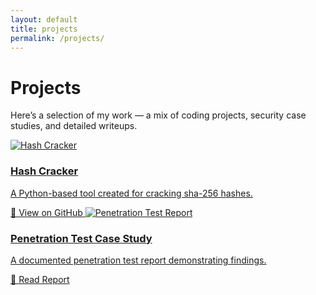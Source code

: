```yaml
---
layout: default
title: projects
permalink: /projects/
---
```


# Projects

Here’s a selection of my work — a mix of coding projects, security case studies, and detailed writeups.  

<div class="projects-grid">

  <!-- GitHub Repo Project -->
  <a href="https://github.com/trevorwachaga/bruteforce" target="_blank" class="project-card">
    <img src="{{ '/assets/images/bruteforce.jpg' | relative_url }}" alt="Hash Cracker">
    <h3>Hash Cracker</h3>
    <p>A Python-based tool created for cracking sha-256 hashes.</p>
    <span>🔗 View on GitHub</span>
  </a>

  <!-- PDF Case Study -->
  <a href="{{ '/assets/docs/penetration-test.pdf' | relative_url }}" target="_blank" class="project-card">
    <img src="{{ '/docs/penetrationTest.pdf' | relative_url }}" alt="Penetration Test Report">
    <h3>Penetration Test Case Study</h3>
    <p>A documented penetration test report demonstrating findings.</p>
    <span>📄 Read Report</span>
  </a>

</div>